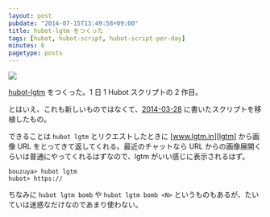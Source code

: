 ```yaml
---
layout: post
pubdate: "2014-07-15T13:49:58+09:00"
title: hubot-lgtm をつくった
tags: [hubot, hubot-script, hubot-script-per-day]
minutes: 6
pagetype: posts
---
```

![](http://img.bouzuya.net/2014-07-15.png)

[hubot-lgtm][bouzuya/hubot-lgtm] をつくった。1 日 1 Hubot スクリプトの 2 作目。

とはいえ、これも新しいものではなくて、[2014-03-28][] に書いたスクリプトを移植したもの。

できることは `hubot lgtm` とリクエストしたときに [www.lgtm.in][lgtm] から画像 URL をとってきて返してくれる。最近のチャットなら URL からの画像展開くらいは普通にやってくれるはずなので、lgtm がいい感じに表示されるはず。

    bouzuya> hubot lgtm
    hubot> https://

ちなみに `hubot lgtm bomb` や `hubot lgtm bomb <N>` というものもあるが、たいていは迷惑なだけなのであまり使わない。

[2014-03-28]: http://blog.bouzuya.net/2014/03/28/
[bouzuya/hubot-lgtm]: https://github.com/bouzuya/hubot-lgtm
